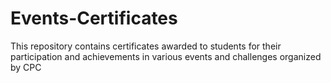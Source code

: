 # Events-Certificates
This repository contains certificates awarded to students for their participation and achievements in various events and challenges organized by CPC

